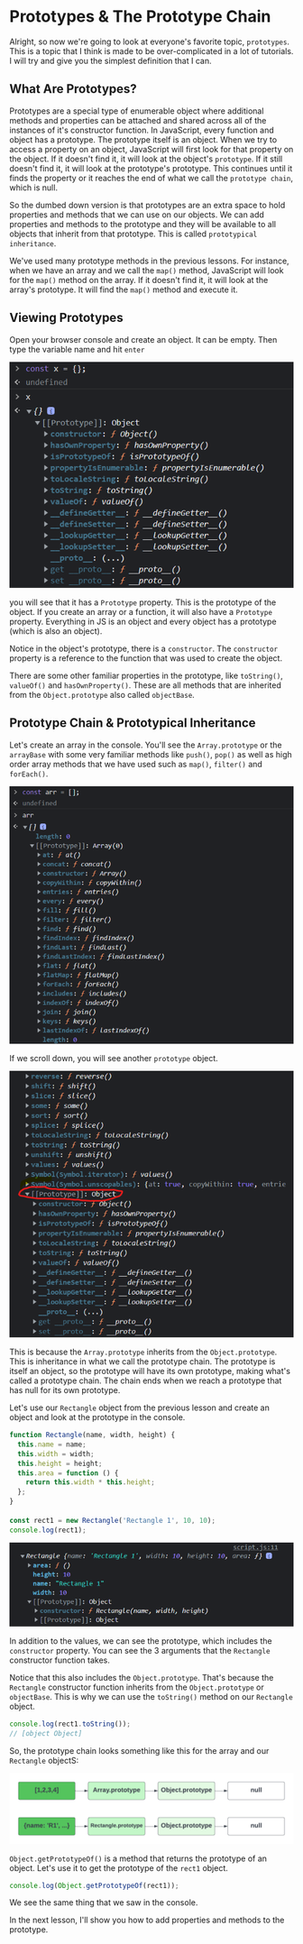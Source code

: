# Prototypes & The Prototype Chain

Alright, so now we're going to look at everyone's favorite topic, `prototypes`. This is a topic that I think is made to be over-complicated in a lot of tutorials. I will try and give you the simplest definition that I can.

## What Are Prototypes?

Prototypes are a special type of enumerable object where additional methods and properties can be attached and shared across all of the instances of it's constructor function. In JavaScript, every function and object has a prototype. The prototype itself is an object. When we try to access a property on an object, JavaScript will first look for that property on the object. If it doesn't find it, it will look at the object's `prototype`. If it still doesn't find it, it will look at the prototype's prototype. This continues until it finds the property or it reaches the end of what we call the `prototype chain`, which is null.

So the dumbed down version is that prototypes are an extra space to hold properties and methods that we can use on our objects. We can add properties and methods to the prototype and they will be available to all objects that inherit from that prototype. This is called `prototypical inheritance`.

We've used many prototype methods in the previous lessons. For instance, when we have an array and we call the `map()` method, JavaScript will look for the `map()` method on the array. If it doesn't find it, it will look at the array's prototype. It will find the `map()` method and execute it.

## Viewing Prototypes

Open your browser console and create an object. It can be empty. Then type the variable name and hit `enter`

![object-proto](../images/object-proto.png)

you will see that it has a `Prototype` property. This is the prototype of the object. If you create an array or a function, it will also have a `Prototype` property. Everything in JS is an object and every object has a prototype (which is also an object).

Notice in the object's prototype, there is a `constructor`. The `constructor` property is a reference to the function that was used to create the object.

There are some other familiar properties in the prototype, like `toString()`, `valueOf()` and `hasOwnProperty()`. These are all methods that are inherited from the `Object.prototype` also called `objectBase`.

## Prototype Chain & Prototypical Inheritance

Let's create an array in the console. You'll see the `Array.prototype` or the `arrayBase` with some very familiar methods like `push()`, `pop()` as well as high order array methods that we have used such as `map()`, `filter()` and `forEach()`.

![array-proto](../images/array-proto.png)

If we scroll down, you will see another `prototype` object.

![object-proto-inherit](../images/object-proto-inherit.png)

This is because the `Array.prototype` inherits from the `Object.prototype`. This is inheritance in what we call the prototype chain. The prototype is itself an object, so the prototype will have its own prototype, making what's called a prototype chain. The chain ends when we reach a prototype that has null for its own prototype.

Let's use our `Rectangle` object from the previous lesson and create an object and look at the prototype in the console.

```js
function Rectangle(name, width, height) {
  this.name = name;
  this.width = width;
  this.height = height;
  this.area = function () {
    return this.width * this.height;
  };
}

const rect1 = new Rectangle('Rectangle 1', 10, 10);
console.log(rect1);
```

![rect-prototype](../images/rect-prototype.png)

In addition to the values, we can see the prototype, which includes the `constructor` property. You can see the 3 arguments that the `Rectangle` constructor function takes.

Notice that this also includes the `Object.prototype`. That's because the `Rectangle` constructor function inherits from the `Object.prototype` or `objectBase`. This is why we can use the `toString()` method on our `Rectangle` object.

```js
console.log(rect1.toString());
// [object Object]
```

So, the prototype chain looks something like this for the array and our `Rectangle` objectS:

![prototype-chain](../images/prototype-chain.png)

`Object.getPrototypeOf()` is a method that returns the prototype of an object. Let's use it to get the prototype of the `rect1` object.

```js
console.log(Object.getPrototypeOf(rect1));
```

We see the same thing that we saw in the console.

In the next lesson, I'll show you how to add properties and methods to the prototype.
